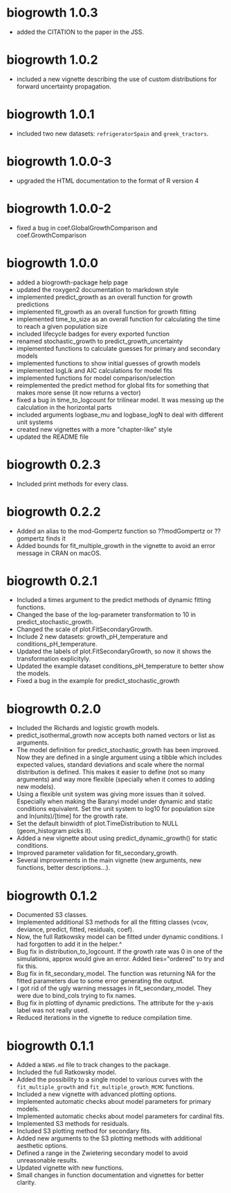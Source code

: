 # biogrowth 1.0.3

* added the CITATION to the paper in the JSS.

# biogrowth 1.0.2

* included a new vignette describing the use of custom distributions for forward uncertainty propagation.

# biogrowth 1.0.1

* included two new datasets: `refrigeratorSpain` and `greek_tractors`.

# biogrowth 1.0.0-3

* upgraded the HTML documentation to the format of R version 4

# biogrowth 1.0.0-2 

* fixed a bug in coef.GlobalGrowthComparison and coef.GrowthComparison

# biogrowth 1.0.0

* added a biogrowth-package help page
* updated the roxygen2 documentation to markdown style
* implemented predict_growth as an overall function for growth predictions
* implemented fit_growth as an overall function for growth fitting
* implemented time_to_size as an overall function for calculating the time to reach a given population size
* included lifecycle badges for every exported function
* renamed stochastic_growth to predict_growth_uncertainty
* implemented functions to calculate guesses for primary and secondary models
* implemented functions to show initial guesses of growth models
* implemented logLik and AIC calculations for model fits
* implemented functions for model comparison/selection
* reimplemented the predict method for global fits for something that makes more sense (it now returns a vector)
* fixed a bug in time_to_logcount for trilinear model. It was messing up the calculation in the horizontal parts
* included arguments logbase_mu and logbase_logN to deal with different unit systems
* created new vignettes with a more "chapter-like" style
* updated the README file


# biogrowth 0.2.3

* Included print methods for every class.

# biogrowth 0.2.2

* Added an alias to the mod-Gompertz function so ??modGompertz or ??gompertz finds it
* Added bounds for fit_multiple_growth in the vignette to avoid an error message in CRAN on macOS.

# biogrowth 0.2.1

* Included a times argument to the predict methods of dynamic fitting functions.
* Changed the base of the log-parameter transformation to 10 in predict_stochastic_growth.
* Changed the scale of plot.FitSecondaryGrowth.
* Include 2 new datasets: growth_pH_temperature and conditions_pH_temperature.
* Updated the labels of plot.FitSecondaryGrowth, so now it shows the transformation explicityly.
* Updated the example dataset conditions_pH_temperature to better show the models.
* Fixed a bug in the example for predict_stochastic_growth

# biogrowth 0.2.0

* Included the Richards and logistic growth models.
* predict_isothermal_growth now accepts both named vectors or list as arguments.
* The model definition for predict_stochastic_growth has been improved. Now they are 
defined in a single argument using a tibble which includes expected values, standard
deviations and scale where the normal distribution is defined. This makes it easier
to define (not so many arguments) and way more flexible (specially when it comes to 
adding new models).
* Using a flexible unit system was giving more issues than it solved. Especially when
making the Baranyi model under dynamic and static conditions equivalent. Set the 
unit system to log10 for population size and ln(units)/[time] for the growth rate.
* Set the default binwidth of plot.TimeDistribution to NULL (geom_histogram picks it).
* Added a new vignette about using predict_dynamic_growth() for static conditions.
* Improved parameter validation for fit_secondary_growth.
* Several improvements in the main vignette (new arguments, new functions, better descriptions...).

# biogrowth 0.1.2

* Documented S3 classes.
* Implemented additional S3 methods for all the fitting classes (vcov, deviance, predict, fitted, residuals, coef).
* Now, the full Ratkowsky model can be fitted under dynamic conditions. I had forgotten to add it in the helper.^
* Bug fix in distribution_to_logcount. If the growth rate was 0 in one of the simulations, approx would give an error. Added ties="ordered" to try and fix this.
* Bug fix in fit_secondary_model. The function was returning NA for the fitted parameters due to some error generating the output. 
* I got rid of the ugly warning messages in fit_secondary_model. They were due to bind_cols trying to fix names.
* Bug fix in plotting of dynamic predictions. The attribute for the y-axis label was not really used.
* Reduced iterations in the vignette to reduce compilation time.

# biogrowth 0.1.1

* Added a `NEWS.md` file to track changes to the package.
* Included the full Ratkowsky model.
* Added the possibility to a single model to various curves with the `fit_multiple_growth` and `fit_multiple_growth_MCMC` functions.
* Included a new vignette with advanced plotting options.
* Implemented automatic checks about model parameters for primary models.
* Implemented automatic checks about model parameters for cardinal fits.
* Implemented S3 methods for residuals.
* Included S3 plotting method for secondary fits.
* Added new arguments to the S3 plotting methods with additional
aesthetic options.
* Defined a range in the Zwietering secondary model to avoid unreasonable
results.
* Updated vignette with new functions.
* Small changes in function documentation and vignettes for better clarity.

